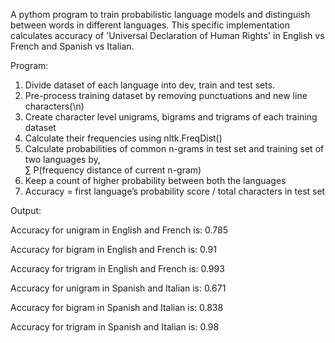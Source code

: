 A pythom program to train probabilistic language models and distinguish between words in different languages. This specific implementation calculates accuracy of 'Universal Declaration of Human Rights' in English vs French and Spanish vs Italian.

Program: 
1. Divide dataset of each language into dev, train and test sets. 
2. Pre-process training dataset by removing punctuations and new line characters(\n) 
3. Create character level unigrams, bigrams and trigrams of each training dataset 
4. Calculate their frequencies using nltk.FreqDist() 
5. Calculate probabilities of common n-grams in test set and training set of two languages by,    
	∑ P(frequency distance of current n-gram)  
6. Keep a count of higher probability between both the languages 
7. Accuracy = first language’s probability score / total characters in test set 


Output:

Accuracy for unigram in English and French is: 0.785 

Accuracy for bigram in English and French is:  0.91 

Accuracy for trigram in English and French is: 0.993 

Accuracy for unigram in Spanish and Italian is: 0.671 

Accuracy for bigram in Spanish and Italian is:  0.838 

Accuracy for trigram in Spanish and Italian is: 0.98 

 
 